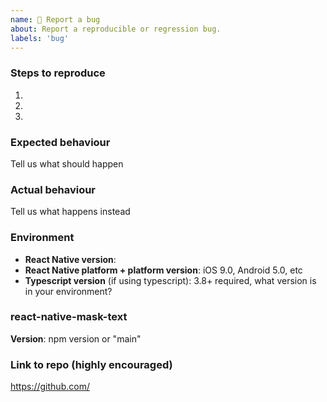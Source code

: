 ```yaml
---
name: 🐛 Report a bug
about: Report a reproducible or regression bug.
labels: 'bug'
---
```


### Steps to reproduce
1.
2.
3.

### Expected behaviour
Tell us what should happen

### Actual behaviour
Tell us what happens instead

### Environment
- **React Native version**:
- **React Native platform + platform version**: iOS 9.0, Android 5.0, etc
- **Typescript version** (if using typescript): 3.8+ required, what version is in your environment?

### react-native-mask-text
**Version**: npm version or "main"

### Link to repo (highly encouraged)
https://github.com/
